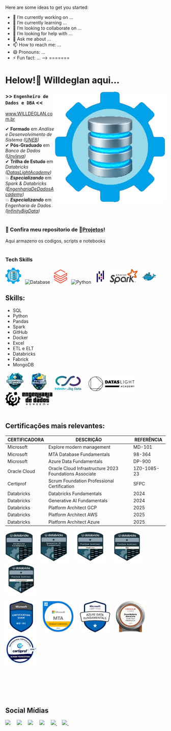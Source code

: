 Here are some ideas to get you started:

- 🔭 I’m currently working on ...
- 🌱 I’m currently learning ...
- 👯 I’m looking to collaborate on ...
- 🤔 I’m looking for help with ...
- 💬 Ask me about ...
- 📫 How to reach me: ...
- 😄 Pronouns: ...
- ⚡ Fun fact: ...
-->
=======
# Helow!👋 Willdeglan aqui...
<!-- logo SQLDICAS inicio-->
<img src="/logos/sqlDicas.png"  align="right" width="350px" alt="SQL Dicas" />
<!-- logo SQLDICAS fim-->

### >> `Engenheiro de Dados e DBA` << <br> 

www.WILLDEGLAN.com.br 

<!-- apresentação -->
✔ **Formado** em _Análise e Desenvolvimento de Sistema ([UNEB](https://www.educaedu-brasil.com/centros/uneb-uniao-educacional-de-brasilia-uni1394))_ <br>
✔ **Pós-Graduado** em _Banco de Dados ([Unyleya](https://unyleya.edu.br/pos-graduacao-ead/curso/banco-de-dados))_ <br> 
✔ **Trilha de Estudo** em _Databricks ([DatasLightAcademy](https://www.dataslightacademy.com.br/))_ <br> 
💥 **_Especializando_** em _Spark & Databricks  ([EngenhariaDeDadosAcademy](https://engenhariadedadosacademy.curseduca.pro/m/courses))_ <br>
💥 **_Especializando_** em _Engenharia de Dados ([InfinityBigData](https://infinitybigdata.com/))_ <br>
<br>

### 💠 Confira meu repositorio de **📂[Projetos](https://github.com/willdegl4n/Projetos)**! 
Aqui armazeno os codigos, scripts e notebooks <br>
<br>
<!--
**Experiencia como:**
- _Administrador de Banco de Dados_
- _Supervisor de Equipe de Suporte_
- _Tecnico de Suporte de Campo e Remoto_
-->

  <!-- ICONES DAS TECNOLOGIAS -->
### Tech Skills
  <!-- SQL DICAS -->
<div align="left">
  <img src="/logos/sqlDicas.png" height="50" alt="SQLDicas"> &nbsp;
  <!-- BANCO DE DADOS -->
  <img src="https://camo.githubusercontent.com/b6b54c683ae354567ba2d2b5fc240406b54590501eeddf9edd98d86d645de241/68747470733a2f2f63646e2e6a7364656c6976722e6e65742f67682f64657669636f6e732f64657669636f6e406c61746573742f69636f6e732f73716c646576656c6f7065722f73716c646576656c6f7065722d6f726967696e616c2e737667" height="46" alt="Database"> &nbsp;
    <!-- DATABRICKS -->
  <img src="https://github.com/willdegl4n/willdegl4n/blob/main/logos/Databricks.png" height="46" alt="databricks"> &nbsp;
    <!-- PYTHON -->
    <img src="https://camo.githubusercontent.com/7654611cc0c150086ff9327653d5d31ba93e71411ca0d4b98b1e1918631d2b05/68747470733a2f2f63646e2e6a7364656c6976722e6e65742f67682f64657669636f6e732f64657669636f6e406c61746573742f69636f6e732f707974686f6e2f707974686f6e2d6f726967696e616c2e737667" height="46" alt="Python"  /> &nbsp;
<!-- PANDAS claro e escuro -->
  <picture>
  <source media="(prefers-color-scheme: dark)" srcset="https://github.com/willdegl4n/willdegl4n/blob/main/logos/PandasLogoPreto.png" height="46"">
  <img alt="Pandas" src="https://github.com/willdegl4n/willdegl4n/blob/main/logos/PandasLogoBranco.png" height="46"> &nbsp;
</picture>
  <!-- SPARK claro e escuro-->
   <picture>
  <source media="(prefers-color-scheme: dark)" srcset="https://github.com/willdegl4n/willdegl4n/blob/main/logos/apacheSparkLogoBranco.png" height="46"">
  <img alt="Spark" src="https://github.com/willdegl4n/willdegl4n/blob/main/logos/apacheSparkLogoPreto.png" height="46"> &nbsp;
</picture>
<!-- DOCKER -->
  <img src="https://github.com/willdegl4n/willdegl4n/blob/main/logos/docker.png" height="46" alt="docker"> &nbsp;
</div>  

**Skills:**
-
- SQL     <br>
- Python    <br>
- Pandas   <br>
- Spark  <br>
- GitHub    <br>
- Docker   <br>
- Excel    <br>
- ETL e ELT    <br>
- Databricks    <br>
- Fabrick    <br>
- MongoDB    <br>

<div align="left"> 
  <!-- Engenharia de dados DIO -->
 <img src="https://github.com/willdegl4n/willdegl4n/blob/main/logos/dioEngenhariaDeDados.png" height="60" alt="DataEngineer"> &nbsp;&nbsp;&nbsp;
 <!-- Desenvolvedor Python DIO -->
  <img src="https://github.com/willdegl4n/willdegl4n/blob/main/logos/dioPythonDeveloper.png" height="60" alt="PythonDeveloper"> &nbsp;&nbsp;&nbsp;
 <!-- Infinity BigData -->
  <img src="https://github.com/willdegl4n/willdegl4n/blob/main/logos/InfinityBigData.png" height="50" alt="InfinityBigData"> &nbsp;&nbsp;&nbsp;
 <!-- DatasLightAcademyBranco -->
  <picture>
    <source media="(prefers-color-scheme: dark)" srcset="https://github.com/willdegl4n/willdegl4n/blob/main/logos/DatasLightAcademyBranco.png" height="45"">
    <img alt="DatasLightAcademy" src="https://github.com/willdegl4n/willdegl4n/blob/main/logos/DatasLightAcademyPreto.png" height="45"> &nbsp;&nbsp;&nbsp; 
  </picture>
 <!-- EngenhariadedadosAcademy -->
  <picture>
    <source media="(prefers-color-scheme: dark)" srcset="https://github.com/willdegl4n/willdegl4n/blob/main/logos/EngenhariaDeDadosAcademyBranco.png" height="45"">
    <img alt="EngenhariadedadosAcademy" src="https://github.com/willdegl4n/willdegl4n/blob/main/logos/EngenhariaDeDadosAcademyPreto.png" height="45"> &nbsp;&nbsp;&nbsp; 
  </picture>
 <br> <br> 
</div>

**Certificações mais relevantes:**
-
| CERTIFICADORA | DESCRIÇÃO | REFERÊNCIA |
|---------------|-----------|--------|
| Microsoft    | Explore modern management                 | MD-101 |
| Microsoft    |  MTA Database Fundamentals                | 98-364 |
| Microsoft    | Azure Data Fundamentals                   | DP-900 |
| Oracle Cloud | Oracle Cloud Infrastructure 2023 Foundations Associate | 1Z0-1085-23 |
| Certiprof    |Scrum Foundation Professional Certification| SFPC |
| Databricks   |Databricks Fundamentals                    | 2024 |
| Databricks   |Generative AI Fundamentals                 | 2024 |
| Databricks   |Platform Architect GCP                     | 2025 |
| Databricks   |Platform Architect AWS                     | 2025 |
| Databricks   |Platform Architect Azure                   | 2025 |


 <!-- ICONES DAS Certificações -->

<p>

  <a href='#'><img height="96" src="/logos/DatabricksFundamentals.png"></a>
&nbsp;&nbsp;
  <a href='#'><img height="100" src="/logos/DatabricksFundamentals_AI.png"></a>
&nbsp;&nbsp;
  <a href='#'><img height="100" src="/logos/DatabricksPlatformArchitectGCP.png"></a>
&nbsp;&nbsp;
  <a href='#'><img height="100" src="/logos/DatabricksPlatformArchitectAWS.png"></a>
&nbsp;&nbsp;
  <a href='#'><img height="100" src="/logos/DatabricksPlatformArchitectAzure.png"></a>
  <br>

  
  <a href='#'><img height="100" src="/logos/MD101.png"></a>
&nbsp;&nbsp;
  <a href='#'><img height="100" src="/logos/MTADatabaseFundamentals2019.png"></a>
&nbsp;&nbsp;
  <a href='#'><img height="100" src="/logos/dp900.png"></a>
&nbsp;&nbsp;
  <a href='#'><img height="100" src="/logos/OCIF2023CA.png"></a>
&nbsp;&nbsp;
  <a href='#'><img height="100" src="/logos/ScrumFoundation2024.png"></a>  
</p>


<br> <br> 


  <!-- ICONES DAS TECNOLOGIAS - ->
## Minhas Tech Skills
<div align="left">
  <img src="https://cdn.jsdelivr.net/gh/devicons/devicon/icons/windows8/windows8-original.svg"                  height="55" alt="windows8 logo"  />
  <img src="https://cdn.jsdelivr.net/gh/devicons/devicon/icons/microsoftsqlserver/microsoftsqlserver-plain.svg" height="55" alt="microsoftsqlserver logo"  />
  <img src="https://cdn.jsdelivr.net/gh/devicons/devicon/icons/vscode/vscode-original.svg"                      height="55" alt="vscode logo"  />
  <img src="https://cdn.jsdelivr.net/gh/devicons/devicon/icons/linux/linux-original.svg"                        height="55" alt="linux logo"  />
  <img src="https://cdn.jsdelivr.net/gh/devicons/devicon/icons/oracle/oracle-original.svg"                      height="55" alt="oracle logo"  />
  <img src="https://cdn.jsdelivr.net/gh/devicons/devicon/icons/postgresql/postgresql-original.svg"              height="55" alt="postgresql logo"  />
  <img src="https://cdn.jsdelivr.net/gh/devicons/devicon/icons/python/python-original.svg"                      height="55" alt="python logo"  />
  <img src="https://cdn.jsdelivr.net/gh/devicons/devicon/icons/azure/azure-original.svg"                        height="55" alt="azure logo"  />
  <img src="https://cdn.jsdelivr.net/gh/devicons/devicon/icons/jupyter/jupyter-original.svg"                    height="55" alt="jupyter logo"  />
  <img src="https://cdn.jsdelivr.net/gh/devicons/devicon/icons/putty/putty-original.svg"                        height="55" alt="putty logo"  />
  <img src="https://cdn.jsdelivr.net/gh/devicons/devicon@latest/icons/pandas/pandas-original-wordmark.svg"      height="55" alt="putty logo" />
</div>
  <!- - ICONES DAS TECNOLOGIAS -->

<br> <br> 
<!-- Social midias -->
## Social Mídias
<div align="left">
  <a href="https://www.youtube.com/@sqldicas" target="_blank">         <img src="https://img.shields.io/badge/YouTube-FF0000?style=for-the-badge&logo=youtube&logoColor=white"                                         height="27"></a> &nbsp;&nbsp;&nbsp;
  <a href="https://instagram.com/willdeglan" target="_blank">          <img src="https://img.shields.io/badge/-Instagram-%23E4405F?style=for-the-badge&logo=instagram&logoColor=white"                                 height="27"></a> &nbsp;&nbsp;&nbsp;
  <a href = "mailto:willdeglan@gmail.com">                             <img src="https://img.shields.io/badge/-Gmail-%23333?style=for-the-badge&logo=gmail&logoColor=white"                                            height="27"></a> &nbsp;&nbsp;&nbsp;
  <a href="https://www.linkedin.com/in/willdeglan" target="_blank">    <img src="https://img.shields.io/badge/-LinkedIn-%230077B5?style=for-the-badge&logo=linkedin&logoColor=white"                                   height="27"></a> &nbsp;&nbsp;&nbsp;
  <a href="https://instagram.com/sqldicas" target="_blank">            <img src="https://img.shields.io/static/v1?message=SQLDicas&logo=instagram&label=&color=E4405F&logoColor=white&labelColor=&style=for-the-badge" height="27"> </a>&nbsp;&nbsp;&nbsp;
  <a href="https://www.willdeglan.com.br" target="_blank">             <img src="https://img.shields.io/static/v1?message=willdeglan.com.br&logo=medium&label=&color=00a8ff&logoColor=write&labelColor=&style=for-the-badge"  height="27"> </a> &nbsp;&nbsp;&nbsp;
</div>
